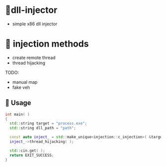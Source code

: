 # 💾dll-injector
- simple x86 dll injector

# 💉 injection methods
- create remote thread
- thread hijacking
  
TODO:
- manual map
- fake veh

## 📘 Usage
```cpp
int main( )
{
  std::string target = "process.exe";
  std::string dll_path = "path";

  const auto inject_ = std::make_unique<injection::c_injection>( &target, &dll_path );
  inject_->thread_hijacking( );

  std::cin.get( );
  return EXIT_SUCCESS;
}
```
